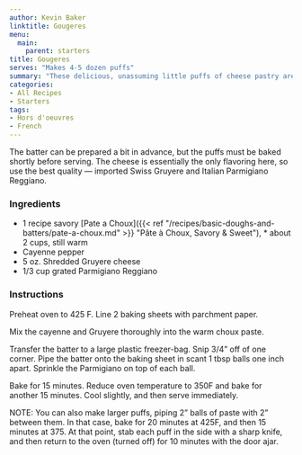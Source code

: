 ```yaml
---
author: Kevin Baker
linktitle: Gougeres
menu:
  main:
    parent: starters
title: Gougeres
serves: "Makes 4-5 dozen puffs"
summary: "These delicious, unassuming little puffs of cheese pastry are absolutely perfect with drinks before dinner with a small group of friends. "
categories:
- All Recipes
- Starters
tags: 
- Hors d'oeuvres 
- French
---
```

The batter can be prepared a bit in advance, but the puffs must be baked shortly before serving. The cheese is essentially the only flavoring here, so use the best quality — imported Swiss Gruyere and Italian Parmigiano Reggiano.

### Ingredients

<div class="ingredient-list">

* 1 recipe savory [Pate a Choux]({{< ref "/recipes/basic-doughs-and-batters/pate-a-choux.md" >}} "Pâte à Choux, Savory & Sweet"), * about 2 cups, still warm  
* Cayenne pepper  
* 5 oz. Shredded Gruyere cheese  
* 1/3 cup grated Parmigiano Reggiano   

</div>

### Instructions

Preheat oven to 425 F. Line 2 baking sheets with parchment paper.

Mix the cayenne and Gruyere thoroughly into the warm choux paste. 

Transfer the batter to a large plastic freezer-bag. Snip 3/4” off of one corner.  Pipe the batter onto the baking sheet in scant 1 tbsp balls one inch apart. Sprinkle the Parmigiano on top of each ball.

Bake for 15 minutes. Reduce oven temperature to 350F and bake for another 15 minutes.  Cool slightly, and then serve immediately. 

NOTE: You can also make larger puffs, piping 2” balls of paste with 2” between them.  In that case, bake for 20 minutes at 425F, and then 15 minutes at 375. At that point, stab each puff in the side with a sharp knife, and then return to the oven (turned off) for 10 minutes with the door ajar.
